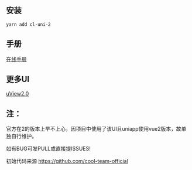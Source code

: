 ## 安装

~~~
yarn add cl-uni-2
~~~

## 手册

[在线手册](https://doc-cool.qihetaiji.com/)

## 更多UI

[uView2.0](https://github.com/umicro/uView2.0)




## 注：

官方在2的版本上早不上心，因项目中使用了该UI且uniapp使用vue2版本，故单独自行维护。

如有BUG可发PULL或直接提ISSUES!

初始代码来源  https://github.com/cool-team-official 

  

